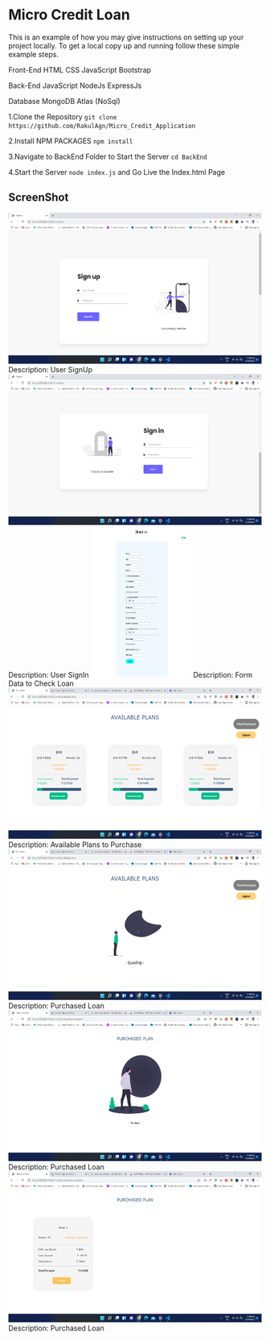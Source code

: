 # Micro Credit Loan
This is an example of how you may give instructions on setting up your project locally. To get a local copy up and running follow these simple example steps.

 Front-End
    HTML
    CSS
    JavaScript
    Bootstrap

 Back-End
    JavaScript
    NodeJs
    ExpressJs

 Database
    MongoDB Atlas (NoSql)  

1.Clone the Repository
    ```git clone https://github.com/RakulAgn/Micro_Credit_Application```

2.Install NPM PACKAGES
    ```npm install```

3.Navigate to BackEnd Folder to Start the Server
    ```cd BackEnd```

4.Start the Server 
    ```node index.js```
and Go Live the Index.html Page

## ScreenShot



<img src="FrontEnd/images/screenshots/SignUp.png" height="300em" />
Description: User SignUp

<img src="FrontEnd/images/screenshots/SignIn.png" height="300em" />
Description: User SignIn

<img src="FrontEnd/images/screenshots/Form.png" height="300em" width="200em"/>
Description: Form Data to Check Loan

<img src="FrontEnd/images/screenshots/LoanAvail.png" height="300em" />
Description: Available Plans to Purchase

<img src="FrontEnd/images/screenshots/Waitfordata.png" height="300em" />
Description: Purchased Loan

<img src="FrontEnd/images/screenshots/NoData.png" height="300em" />
Description: Purchased Loan

<img src="FrontEnd/images/screenshots/PurchasedLoan.png" height="300em" />
Description: Purchased Loan







   
